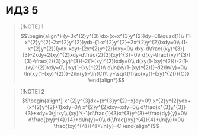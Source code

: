 # ИДЗ 5

> [!NOTE] 1
> $$\begin{align*}
(y-3x^{2}y^{3})dx-(x+x^{3}y^{2})dy=0&\quad(1)\\
(1-x^{2}y^{2}-2x^{2}y^{2})ydx-(1-x^{2}y^{2}+2x^{2}y^{2})xdy=0\\
(1-x^{2}y^{2})(ydx-xdy)-(2x^{2}y^{2})dxy=0\\
dxy-d\frac{(xy)^{3}}{3}-2xdy+2(xy)^{2}xdy-d\frac{2}{3}(xy)^{3}=0\\
d(xy-\frac{(xy)^{3}}{3}-\frac{2}{3}(xy)^{3})-2(1-(xy)^{2})xdy=0\\
d(xy(1-(xy)^{2}))-2(1-(xy)^{2})xdy=0\;|:xy(1-(xy)^{2})\\
d\ln{xy(1-(xy)^{2})}-d2\ln{y}=0\\
\ln{xy(1-(xy)^{2})}-2\ln{y}=\ln{C}\\
y=\sqrt{\frac{xy(1-(xy)^{2})}{C}}
\end{align*}$$


> [!NOTE] 2
> $$\begin{align*}
x^{2}y^{3}dx+(x^{3}y^{2}+x)dy=0\\
x^{2}y^{2}ydx+(x^{2}y^{2}+1)xdy=0\\
x^{2}y^{2}dxy+xdy=0\\
d\frac{x^{3}y^{3}}{3}+xdy=0\;|:xy\\
(xy)^{-1}d\frac{1}{3}x^{3}y^{3}+\frac{dy}{y}=0\\
d\frac{(xy)^{4}}{4}+d\ln{y}=0\\
d(\frac{(xy)^{4}}{4}+\ln{y})=0\\
\frac{(xy)^{4}}{4}+\ln{y}=C
\end{align*}$$
